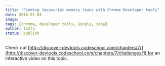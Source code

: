 ```yaml
---
title: "Finding Javascript memory leaks with Chrome Developer tools"
date: 2016-01-04
image: 
tags: [chrome, developer tools, Google, idea]
author: tomfa
status: publish
---
```


Check out [http://discover-devtools.codeschool.com/chapters/7/](http://discover-devtools.codeschool.com/chapters/7/challenges/1) for an interactive video on this topic.
